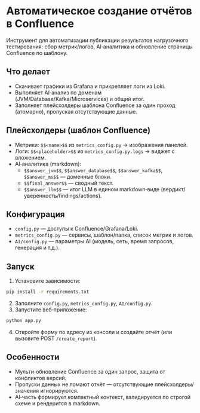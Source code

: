 # Автоматическое создание отчётов в Confluence

Инструмент для автоматизации публикации результатов нагрузочного тестирования: сбор метрик/логов, AI‑аналитика и обновление страницы Confluence по шаблону.

## Что делает
- Скачивает графики из Grafana и прикрепляет логи из Loki.
- Выполняет AI‑анализ по доменам (JVM/Database/Kafka/Microservices) и общий итог.
- Заполняет плейсхолдеры шаблона Confluence за один проход (атомарно), пропуская отсутствующие данные.

## Плейсхолдеры (шаблон Confluence)
- Метрики: `$$<name>$$` из `metrics_config.py` → изображения панелей.
- Логи: `$$<placeholder>$$` из `metrics_config.py.logs` → виджет с вложением.
- AI‑аналитика (markdown):
  - `$$answer_jvm$$`, `$$answer_database$$`, `$$answer_kafka$$`, `$$answer_ms$$` — доменные блоки.
  - `$$final_answer$$` — сводный текст.
  - `$$answer_llm$$` — итог LLM в едином markdown‑виде (вердикт/уверенность/findings/actions).

## Конфигурация
- `config.py` — доступы к Confluence/Grafana/Loki.
- `metrics_config.py` — сервисы, шаблон/папка, список метрик и логов.
- `AI/config.py` — параметры AI (модель, сеть, время запросов, генерация и т.д.).

## Запуск
1) Установите зависимости:
```bash
pip install -r requirements.txt
```
2) Заполните `config.py`, `metrics_config.py`, `AI/config.py`.
3) Запустите веб‑приложение:
```bash
python app.py
```
4) Откройте форму по адресу из консоли и создайте отчёт (или вызовите POST `/create_report`).

## Особенности
- Мульти‑обновление Confluence за один запрос, защита от конфликтов версий.
- Пропуски данных не ломают отчёт — отсутствующие плейсхолдеры/значения игнорируются.
- AI‑часть формирует компактный контекст, валидируется по строгой схеме и рендерится в markdown.

